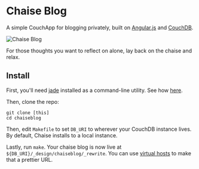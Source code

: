 # Chaise Blog

A simple CouchApp for blogging privately, built on [Angular.js](http://angularjs.org/) and [CouchDB](http://couchdb.apache.org/).

![Chaise Blog](http://eggchair.maxthayer.org/img/1373405131_couch-therapy.jpg)

For those thoughts you want to reflect on alone, lay back on the chaise and relax.

## Install

First, you'll need [jade](http://jade-lang.com/) installed as a command-line utility. See how [here](http://jade-lang.com/command-line/).

Then, clone the repo:

	git clone [this]
	cd chaiseblog

Then, edit `Makefile` to set `DB_URI` to wherever your CouchDB instance lives. By default, Chaise installs to a local instance. 

Lastly, run `make`. Your chaise blog is now live at `${DB_URI}/_design/chaiseblog/_rewrite`. You can use [virtual hosts](http://couchdb.readthedocs.org/en/latest/configuring.html?highlight=virtual#virtual-hosts) to make that a prettier URL.